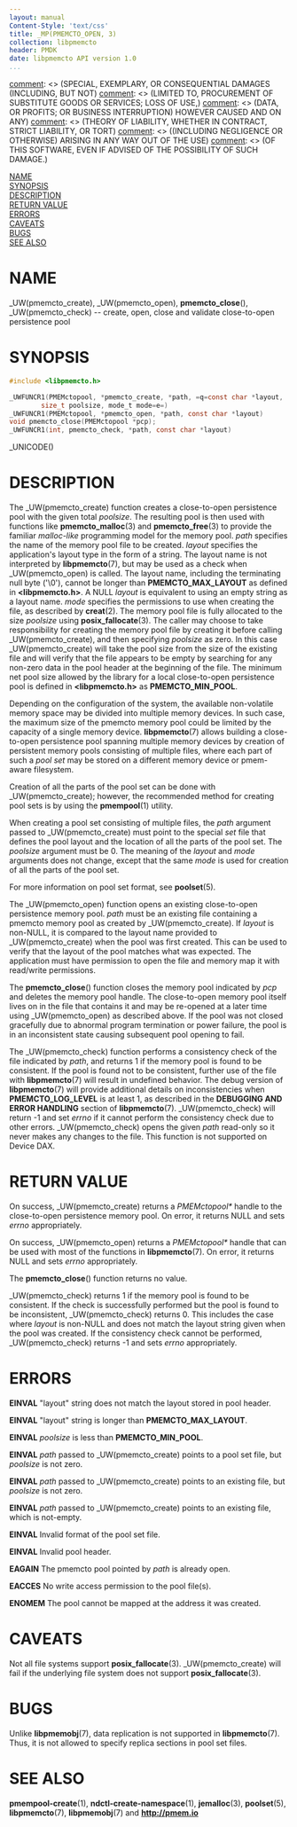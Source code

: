 ```yaml
---
layout: manual
Content-Style: 'text/css'
title: _MP(PMEMCTO_OPEN, 3)
collection: libpmemcto
header: PMDK
date: libpmemcto API version 1.0
...
```


[comment]: <> (Copyright 2017, Intel Corporation)

[comment]: <> (Redistribution and use in source and binary forms, with or without)
[comment]: <> (modification, are permitted provided that the following conditions)
[comment]: <> (are met:)
[comment]: <> (    * Redistributions of source code must retain the above copyright)
[comment]: <> (      notice, this list of conditions and the following disclaimer.)
[comment]: <> (    * Redistributions in binary form must reproduce the above copyright)
[comment]: <> (      notice, this list of conditions and the following disclaimer in)
[comment]: <> (      the documentation and/or other materials provided with the)
[comment]: <> (      distribution.)
[comment]: <> (    * Neither the name of the copyright holder nor the names of its)
[comment]: <> (      contributors may be used to endorse or promote products derived)
[comment]: <> (      from this software without specific prior written permission.)

[comment]: <> (THIS SOFTWARE IS PROVIDED BY THE COPYRIGHT HOLDERS AND CONTRIBUTORS)
[comment]: <> ("AS IS" AND ANY EXPRESS OR IMPLIED WARRANTIES, INCLUDING, BUT NOT)
[comment]: <> (LIMITED TO, THE IMPLIED WARRANTIES OF MERCHANTABILITY AND FITNESS FOR)
[comment]: <> (A PARTICULAR PURPOSE ARE DISCLAIMED. IN NO EVENT SHALL THE COPYRIGHT)
[comment]: <> (OWNER OR CONTRIBUTORS BE LIABLE FOR ANY DIRECT, INDIRECT, INCIDENTAL,)
[comment]: <> (SPECIAL, EXEMPLARY, OR CONSEQUENTIAL DAMAGES (INCLUDING, BUT NOT)
[comment]: <> (LIMITED TO, PROCUREMENT OF SUBSTITUTE GOODS OR SERVICES; LOSS OF USE,)
[comment]: <> (DATA, OR PROFITS; OR BUSINESS INTERRUPTION) HOWEVER CAUSED AND ON ANY)
[comment]: <> (THEORY OF LIABILITY, WHETHER IN CONTRACT, STRICT LIABILITY, OR TORT)
[comment]: <> ((INCLUDING NEGLIGENCE OR OTHERWISE) ARISING IN ANY WAY OUT OF THE USE)
[comment]: <> (OF THIS SOFTWARE, EVEN IF ADVISED OF THE POSSIBILITY OF SUCH DAMAGE.)

[comment]: <> (pmemcto_open.3 -- man page for libpmemcto)

[NAME](#name)<br />
[SYNOPSIS](#synopsis)<br />
[DESCRIPTION](#description)<br />
[RETURN VALUE](#return-value)<br />
[ERRORS](#errors)<br />
[CAVEATS](#caveats)<br />
[BUGS](#bugs)<br />
[SEE ALSO](#see-also)<br />


# NAME #

_UW(pmemcto_create), _UW(pmemcto_open),
**pmemcto_close**(), _UW(pmemcto_check)
-- create, open, close and validate close-to-open persistence pool


# SYNOPSIS #

```c
#include <libpmemcto.h>

_UWFUNCR1(PMEMctopool, *pmemcto_create, *path, =q=const char *layout,
		size_t poolsize, mode_t mode=e=)
_UWFUNCR1(PMEMctopool, *pmemcto_open, *path, const char *layout)
void pmemcto_close(PMEMctopool *pcp);
_UWFUNCR1(int, pmemcto_check, *path, const char *layout)
```

_UNICODE()


# DESCRIPTION #

The _UW(pmemcto_create) function creates a close-to-open persistence pool with
the given total *poolsize*.  The resulting pool is then used with
functions like **pmemcto_malloc**(3) and **pmemcto_free**(3) to provide the
familiar *malloc-like* programming model for the memory pool.
*path* specifies the name of the memory pool file to be
created. *layout* specifies the application's layout type in the form of a
string. The layout name is not interpreted by **libpmemcto**(7), but may be
used as a check when _UW(pmemcto_open) is called. The layout name, including
the terminating null byte ('\\0'), cannot be longer than **PMEMCTO_MAX_LAYOUT**
as defined in **\<libpmemcto.h\>**. A NULL *layout* is equivalent
to using an empty string as a layout name. *mode* specifies the permissions to
use when creating the file, as described by **creat**(2). The memory pool file
is fully allocated to the size *poolsize* using **posix_fallocate**(3). The
caller may choose to take responsibility for creating the memory pool file
by creating it before calling _UW(pmemcto_create), and then specifying
*poolsize* as zero. In this case _UW(pmemcto_create) will take the pool size
from the size of the existing file and will verify that the file appears to be
empty by searching for any non-zero data in the pool header at the beginning of
the file. The minimum net pool size allowed by the library for a local
close-to-open persistence pool is defined in **\<libpmemcto.h\>** as
**PMEMCTO_MIN_POOL**.

Depending on the configuration of the system, the available non-volatile
memory space may be divided into multiple memory devices. In such case, the
maximum size of the pmemcto memory pool could be limited by the capacity of a
single memory device. **libpmemcto**(7) allows building a close-to-open
persistence pool spanning multiple memory devices by creation of persistent
memory pools consisting of multiple files, where each part of such a *pool set*
may be stored on a different memory device or pmem-aware filesystem.

Creation of all the parts of the pool set can be done with _UW(pmemcto_create);
however, the recommended method for creating pool sets is by using the
**pmempool**(1) utility.

When creating a pool set consisting of multiple files, the *path* argument
passed to _UW(pmemcto_create) must point to the special *set* file that defines
the pool layout and the location of all the parts of the pool set. The
*poolsize* argument must be 0. The meaning of the *layout* and *mode* arguments
does not change, except that the same *mode* is used for creation of all the
parts of the pool set.

For more information on pool set format, see **poolset**(5).

The _UW(pmemcto_open) function opens an existing close-to-open persistence
memory pool.
*path* must be an existing file containing a pmemcto memory pool as created
by _UW(pmemcto_create). If *layout* is non-NULL, it is compared to the layout
name provided to _UW(pmemcto_create) when the pool was first created. This can
be used to verify that the layout of the pool matches what was expected.
The application must have permission to open the file and memory map it with
read/write permissions.

The **pmemcto_close**() function closes the memory pool indicated by *pcp*
and deletes the memory pool handle.  The close-to-open memory pool itself
lives on in the file that contains it and may be re-opened at a later time
using _UW(pmemcto_open) as described above.
If the pool was not closed gracefully due to abnormal program
termination or power failure, the pool is in an inconsistent state
causing subsequent pool opening to fail.

The _UW(pmemcto_check) function performs a consistency check of the file
indicated by *path*, and returns 1 if the memory pool is found to be consistent.
If the pool is found not to be consistent, further use of the
file with **libpmemcto**(7) will result in undefined behavior.
The debug version of **libpmemcto**(7) will provide additional details
on inconsistencies when **PMEMCTO_LOG_LEVEL** is at least 1, as described
in the **DEBUGGING AND ERROR HANDLING** section of **libpmemcto**(7).
_UW(pmemcto_check) will return -1 and set *errno* if it cannot perform
the consistency check due to other errors. _UW(pmemcto_check) opens
the given *path* read-only so it never makes any changes to the file.
This function is not supported on Device DAX.


# RETURN VALUE #

On success, _UW(pmemcto_create) returns a *PMEMctopool\** handle to the
close-to-open persistence memory pool. On error, it returns NULL and sets
*errno* appropriately.

On success, _UW(pmemcto_open) returns a *PMEMctopool\** handle that can be
used with most of the functions in **libpmemcto**(7). On error, it returns
NULL and sets *errno* appropriately.

The **pmemcto_close**() function returns no value.

_UW(pmemcto_check) returns 1 if the memory pool is found to be consistent.
If the check is successfully performed but the pool is found to be inconsistent,
_UW(pmemcto_check) returns 0. This includes the case where *layout* is non-NULL
and does not match the layout string given when the pool was created. If the
consistency check cannot be performed, _UW(pmemcto_check) returns -1 and sets
*errno* appropriately.


# ERRORS #

**EINVAL** "layout" string does not match the layout stored in pool header.

**EINVAL** "layout" string is longer than **PMEMCTO_MAX_LAYOUT**.

**EINVAL** *poolsize* is less than **PMEMCTO_MIN_POOL**.

**EINVAL** *path* passed to _UW(pmemcto_create) points to a pool set file,
  but *poolsize* is not zero.

**EINVAL** *path* passed to _UW(pmemcto_create) points to an existing file,
  but *poolsize* is not zero.

**EINVAL** *path* passed to _UW(pmemcto_create) points to an existing file,
  which is not-empty.

**EINVAL** Invalid format of the pool set file.

**EINVAL** Invalid pool header.

**EAGAIN** The pmemcto pool pointed by *path* is already open.

**EACCES** No write access permission to the pool file(s).

**ENOMEM** The pool cannot be mapped at the address it was created.


# CAVEATS #

Not all file systems support **posix_fallocate**(3). _UW(pmemcto_create) will
fail if the underlying file system does not support **posix_fallocate**(3).


# BUGS #

Unlike **libpmemobj**(7), data replication is not supported in
**libpmemcto**(7).
Thus, it is not allowed to specify replica sections in pool set files.


# SEE ALSO #

**pmempool-create**(1), **ndctl-create-namespace**(1),
**jemalloc**(3), **poolset**(5),
**libpmemcto**(7), **libpmemobj**(7) and **<http://pmem.io>**
